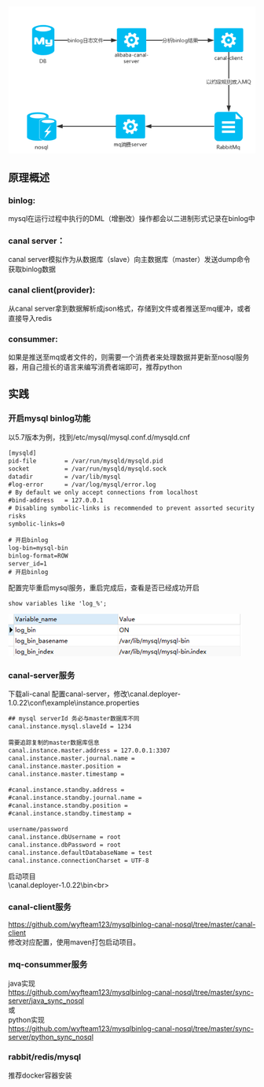 
<img src="https://github.com/wyfteam123/mysqlbinlog-canal-nosql/blob/master/readmesource/binlog.png"/><br>
## 原理概述
### binlog:<br>
  mysql在运行过程中执行的DML（增删改）操作都会以二进制形式记录在binlog中<br>
### canal server：<br>
  canal server模拟作为从数据库（slave）向主数据库（master）发送dump命令获取binlog数据<br>
### canal client(provider):<br>
  从canal server拿到数据解析成json格式，存储到文件或者推送至mq缓冲，或者直接导入redis<br>
### consummer:<br>
  如果是推送至mq或者文件的，则需要一个消费者来处理数据并更新至nosql服务器，用自己擅长的语言来编写消费者端即可，推荐python<br>


## 实践

### 开启mysql binlog功能
以5.7版本为例，找到/etc/mysql/mysql.conf.d/mysqld.cnf
```
[mysqld]
pid-file        = /var/run/mysqld/mysqld.pid
socket          = /var/run/mysqld/mysqld.sock
datadir         = /var/lib/mysql
#log-error      = /var/log/mysql/error.log
# By default we only accept connections from localhost
#bind-address   = 127.0.0.1
# Disabling symbolic-links is recommended to prevent assorted security risks
symbolic-links=0

# 开启binlog
log-bin=mysql-bin 
binlog-format=ROW
server_id=1	
# 开启binlog
```
配置完毕重启mysql服务，重启完成后，查看是否已经成功开启
```
show variables like 'log_%';
```
<img src="https://github.com/wyfteam123/mysqlbinlog-canal-nosql/blob/master/readmesource/showvariableslog.png"/>

### canal-server服务
<a url="https://github.com/alibaba/canal/releases">下载ali-canal<a/>
配置canal-server，修改\canal.deployer-1.0.22\conf\example\instance.properties
```
## mysql serverId 务必与master数据库不同
canal.instance.mysql.slaveId = 1234

需要追踪复制的master数据库信息
canal.instance.master.address = 127.0.0.1:3307
canal.instance.master.journal.name = 
canal.instance.master.position = 
canal.instance.master.timestamp = 

#canal.instance.standby.address = 
#canal.instance.standby.journal.name =
#canal.instance.standby.position = 
#canal.instance.standby.timestamp = 

username/password
canal.instance.dbUsername = root
canal.instance.dbPassword = root
canal.instance.defaultDatabaseName = test
canal.instance.connectionCharset = UTF-8
  ```
启动项目<br>
\canal.deployer-1.0.22\bin\<br>

### canal-client服务<br>
https://github.com/wyfteam123/mysqlbinlog-canal-nosql/tree/master/canal-client<br>
修改对应配置，使用maven打包启动项目。<br>

### mq-consummer服务
java实现<br>
https://github.com/wyfteam123/mysqlbinlog-canal-nosql/tree/master/sync-server/java_sync_nosql<br>
或<br>
python实现<br>
https://github.com/wyfteam123/mysqlbinlog-canal-nosql/tree/master/sync-server/python_sync_nosql<br>

### rabbit/redis/mysql
推荐docker容器安装

